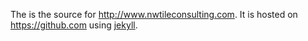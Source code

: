 The is the source for http://www.nwtileconsulting.com. It is hosted on <https://github.com> using [jekyll](https://github.com/mojombo/jekyll).